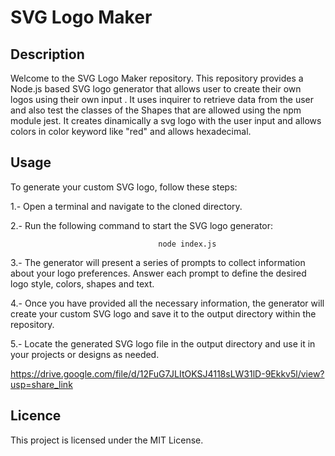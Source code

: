 # SVG Logo Maker

## Description 

Welcome to the SVG Logo Maker repository. This repository provides a Node.js based SVG logo generator that allows user to create their own logos using their own input . It uses inquirer to retrieve data from the user and also test the classes of the Shapes that are allowed using the npm module jest. It creates dinamically a svg logo with the user input and allows colors in color keyword like "red" and allows hexadecimal. 

## Usage 

To generate your custom SVG logo, follow these steps:

1.- Open a terminal and navigate to the cloned directory.

2.- Run the following command to start the SVG logo generator:

                                     node index.js

3.- The generator will present a series of prompts to collect information about your logo preferences. Answer each prompt to define the desired logo style, colors, shapes and text.

4.- Once you have provided all the necessary information, the generator will create your custom SVG logo and save it to the output directory within the repository.

5.- Locate the generated SVG logo file in the output directory and use it in your projects or designs as needed.

https://drive.google.com/file/d/12FuG7JLItOKSJ4118sLW31lD-9Ekkv5l/view?usp=share_link

## Licence

This project is licensed under the MIT License. 